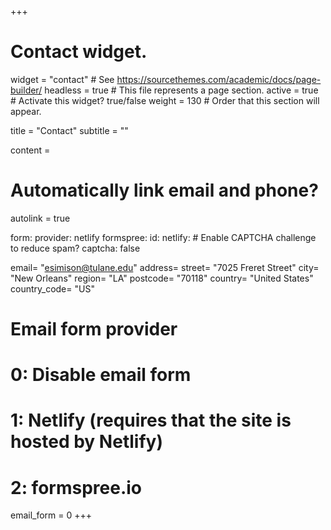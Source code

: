 +++
# Contact widget.
widget = "contact"  # See https://sourcethemes.com/academic/docs/page-builder/
headless = true  # This file represents a page section.
active = true  # Activate this widget? true/false
weight = 130  # Order that this section will appear.

title = "Contact"
subtitle = ""

content =

# Automatically link email and phone?
  autolink = true

  form:
    provider: netlify
    formspree:
      id:
    netlify:
      # Enable CAPTCHA challenge to reduce spam?
      captcha: false

  email= "esimison@tulane.edu"
  address=
     street= "7025 Freret Street"
     city= "New Orleans"
     region= "LA"
     postcode= "70118"
     country= "United States"
     country_code= "US"

# Email form provider
#   0: Disable email form
#   1: Netlify (requires that the site is hosted by Netlify)
#   2: formspree.io
email_form = 0
+++

